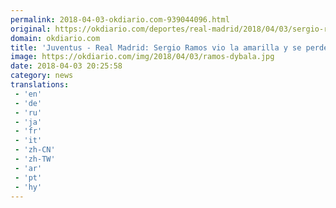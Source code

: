 ```yaml
---
permalink: 2018-04-03-okdiario.com-939044096.html
original: https://okdiario.com/deportes/real-madrid/2018/04/03/sergio-ramos-vio-amarilla-perdera-vuelta-2061669
domain: okdiario.com
title: 'Juventus - Real Madrid: Sergio Ramos vio la amarilla y se perderá la vuelta'
image: https://okdiario.com/img/2018/04/03/ramos-dybala.jpg
date: 2018-04-03 20:25:58
category: news
translations: 
 - 'en'
 - 'de'
 - 'ru'
 - 'ja'
 - 'fr'
 - 'it'
 - 'zh-CN'
 - 'zh-TW'
 - 'ar'
 - 'pt'
 - 'hy'
---
```


